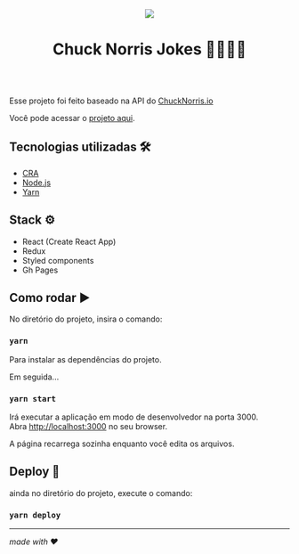 <div style="text-align:center">
  <img src="https://lu-henriquec.github.io/chuck-norris-jokes/static/media/chuck-norris-logo.b79a973c.png" />
  <h1>Chuck Norris Jokes 👨🏻‍🦰💬</h1>
</div>
<br /><br/>


Esse projeto foi feito baseado na API do [ChuckNorris.io](https://api.chucknorris.io/)

Você pode acessar o [projeto aqui](https://lu-henriquec.github.io/chuck-norris-jokes/#/).

## Tecnologias utilizadas 🛠
- [CRA](https://github.com/facebook/create-react-app)
- [Node.js](https://nodejs.org/en/)
- [Yarn](https://yarnpkg.com/en/)

## Stack ⚙️

- React (Create React App)
- Redux
- Styled components
- Gh Pages

## Como rodar ▶️

No diretório do projeto, insira o comando:

### `yarn`

Para instalar as dependências do projeto.

Em seguida...

### `yarn start`

Irá executar a aplicação em modo de desenvolvedor na porta 3000.<br />
Abra [http://localhost:3000](http://localhost:3000) no seu browser.

A página recarrega sozinha enquanto você edita os arquivos.<br />

## Deploy 🚀

ainda no diretório do projeto, execute o comando:
### `yarn deploy`

***
_made with ❤️_